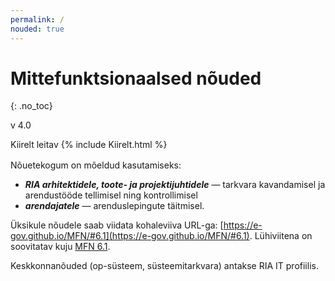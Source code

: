 ```yaml
---
permalink: /
nouded: true
---
```


# Mittefunktsionaalsed nõuded
{: .no_toc}

v 4.0

<div style='margin-bottom: 1rem;'>
  <span>Kiirelt leitav </span> 
  {% include Kiirelt.html %}
</div>

Nõuetekogum on mõeldud kasutamiseks:<br>
- ___RIA arhitektidele, toote- ja projektijuhtidele___ &mdash; tarkvara kavandamisel ja arendustööde tellimisel ning kontrollimisel<br>
- ___arendajatele___ &mdash; arenduslepingute täitmisel.

Üksikule nõudele saab viidata kohaleviiva URL-ga: [https://e-gov.github.io/MFN/#6.1](https://e-gov.github.io/MFN/#6.1). Lühiviitena on soovitatav kuju [MFN 6.1](https://e-gov.github.io/MFN/#6.1).

Keskkonnanõuded (op-süsteem, süsteemitarkvara) antakse RIA IT profiilis.
